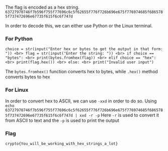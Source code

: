 The flag is encoded as a hex string.
`63727970746f7b596f755f77696c6c5f62655f776f726b696e675f776974685f6865785f737472696e67735f615f6c6f747d`

In order to decode this, we can either use Python or the Linux terminal.

### For Python

`choice = str(input("Enter hex or bytes to get the output in that form: ")) <br>
flag = str(input("Enter the string: ")) <br>
if choice == "bytes": <br>
    print(bytes.fromhex(flag)) <br>
elif choice == "hex": <br>
    print(flag.hex()) <br>
else: <br>
    print("Invalid user input")` <br>
    
The `bytes.fromhex()` function converts hex to bytes, while `.hex()` method converts bytes to hex

### For Linux
In order to convert hex to ASCII, we can use `-xxd` in order to do so.
Using
`echo 63727970746f7b596f755f77696c6c5f62655f776f726b696e675f776974685f6865785f737472696e67735f615f6c6f747d | xxd -r -p`
Here `-r` is used to convert it from ASCII to text and the `-p` is used to print the output

### Flag
`crypto{You_will_be_working_with_hex_strings_a_lot}`

